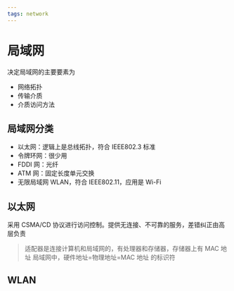 ```yaml
---
tags: network
---
```


# 局域网

决定局域网的主要要素为

- 网络拓扑
- 传输介质
- 介质访问方法

## 局域网分类

- 以太网：逻辑上是总线拓扑，符合 IEEE802.3 标准
- 令牌环网：很少用
- FDDI 网：光纤
- ATM 网：固定长度单元交换
- 无限局域网 WLAN，符合 IEEE802.11，应用是 Wi-Fi

## 以太网

采用 CSMA/CD 协议进行访问控制。提供无连接、不可靠的服务，差错纠正由高层负责

> 适配器是连接计算机和局域网的，有处理器和存储器，存储器上有 MAC 地址
> 局域网中，硬件地址=物理地址=MAC 地址 的标识符

## WLAN
